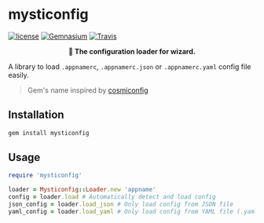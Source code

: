 # mysticonfig
[![license](https://img.shields.io/github/license/gluons/mysticonfig.svg?style=flat-square)](./LICENSE)
[![Gemnasium](https://img.shields.io/gemnasium/gluons/mysticonfig.svg?style=flat-square)](https://gemnasium.com/github.com/gluons/mysticonfig)
[![Travis](https://img.shields.io/travis/gluons/mysticonfig.svg?style=flat-square)](https://travis-ci.org/gluons/mysticonfig)

<p align="center">
	<strong>🔮 The configuration loader for wizard.</strong>
</p>

A library to load `.appnamerc`, `.appnamerc.json` or `.appnamerc.yaml` config file easily.

> Gem's name inspired by [cosmiconfig](https://github.com/davidtheclark/cosmiconfig)

## Installation

```bash
gem install mysticonfig
```

## Usage

```ruby
require 'mysticonfig'

loader = Mysticonfig::Loader.new 'appname'
config = loader.load # Automatically detect and load config
json_config = loader.load_json # Only load config from JSON file
yaml_config = loader.load_yaml # Only load config from YAML file (.yaml or .yml)
```

